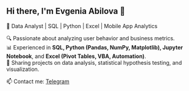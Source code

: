 ## Hi there, I'm Evgenia Abilova 👋

🚀 Data Analyst | SQL | Python | Excel | Mobile App Analytics  

🔍 Passionate about analyzing user behavior and business metrics.  
📊 Experienced in **SQL, Python (Pandas, NumPy, Matplotlib), Jupyter Notebook**, and **Excel (Pivot Tables, VBA, Automation)**.  
📂 Sharing projects on data analysis, statistical hypothesis testing, and visualization.  

📫 Contact me: [Telegram](https://t.me/ktissada) 
